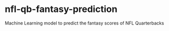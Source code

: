 # nfl-qb-fantasy-prediction
Machine Learning model to predict the fantasy scores of NFL Quarterbacks
